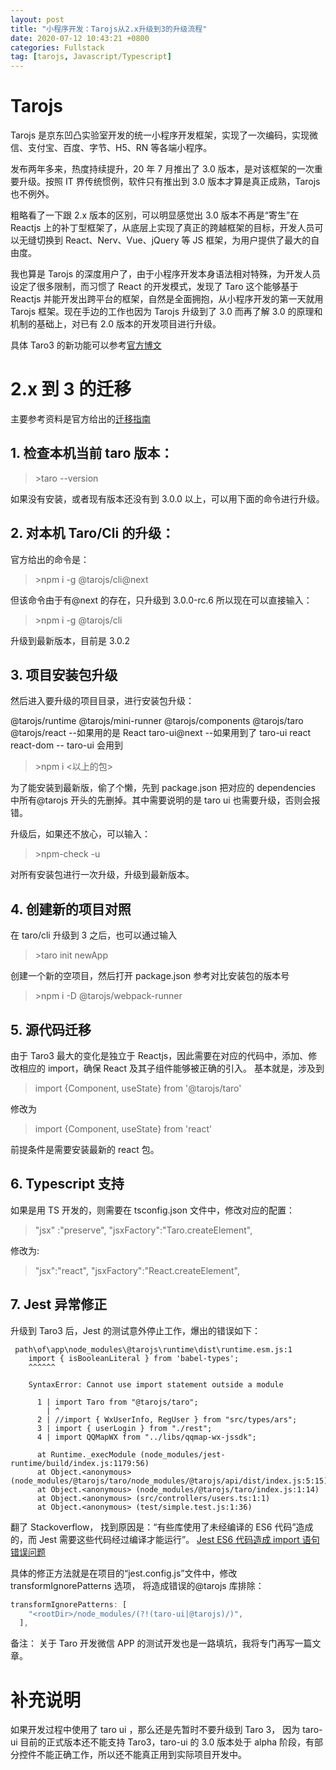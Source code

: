 ```yaml
---
layout: post
title: "小程序开发：Tarojs从2.x升级到3的升级流程"
date: 2020-07-12 10:43:21 +0800
categories: Fullstack
tag: [tarojs, Javascript/Typescript]
---
```


# Tarojs

Tarojs 是京东凹凸实验室开发的统一小程序开发框架，实现了一次编码，实现微信、支付宝、百度、字节、H5、RN 等各端小程序。

发布两年多来，热度持续提升，20 年 7 月推出了 3.0 版本，是对该框架的一次重要升级。按照 IT 界传统惯例，软件只有推出到 3.0 版本才算是真正成熟，Tarojs 也不例外。

粗略看了一下跟 2.x 版本的区别，可以明显感觉出 3.0 版本不再是“寄生”在 Reactjs 上的补丁型框架了，从底层上实现了真正的跨越框架的目标，开发人员可以无缝切换到 React、Nerv、Vue、jQuery 等 JS 框架，为用户提供了最大的自由度。

<!--more-->

我也算是 Tarojs 的深度用户了，由于小程序开发本身语法相对特殊，为开发人员设定了很多限制，而习惯了 React 的开发模式，发现了 Taro 这个能够基于 Reactjs 并能开发出跨平台的框架，自然是全面拥抱，从小程序开发的第一天就用 Tarojs 框架。现在手边的工作也因为 Tarojs 升级到了 3.0 而再了解 3.0 的原理和机制的基础上，对已有 2.0 版本的开发项目进行升级。

具体 Taro3 的新功能可以参考[官方博文](!https://aotu.io/notes/2020/06/30/taro-3-0-0/)

# 2.x 到 3 的迁移

主要参考资料是官方给出的[迁移指南](!https://taro-docs.jd.com/taro/docs/migration)

## 1. 检查本机当前 taro 版本：

> \>taro --version

如果没有安装，或者现有版本还没有到 3.0.0 以上，可以用下面的命令进行升级。

## 2. 对本机 Taro/Cli 的升级：

官方给出的命令是：

> \>npm i -g @tarojs/cli@next

但该命令由于有@next 的存在，只升级到 3.0.0-rc.6
所以现在可以直接输入：

> \>npm i -g @tarojs/cli

升级到最新版本，目前是 3.0.2

## 3. 项目安装包升级

然后进入要升级的项目目录，进行安装包升级：

@tarojs/runtime
@tarojs/mini-runner
@tarojs/components
@tarojs/taro
@tarojs/react --如果用的是 React
taro-ui@next --如果用到了 taro-ui
react
react-dom -- taro-ui 会用到

> \>npm i <以上的包>

为了能安装到最新版，偷了个懒，先到 package.json 把对应的 dependencies 中所有@tarojs 开头的先删掉。其中需要说明的是 taro ui 也需要升级，否则会报错。

升级后，如果还不放心，可以输入：

> \>npm-check -u

对所有安装包进行一次升级，升级到最新版本。

## 4. 创建新的项目对照

在 taro/cli 升级到 3 之后，也可以通过输入

> \>taro init newApp

创建一个新的空项目，然后打开 package.json 参考对比安装包的版本号

> \>npm i -D @tarojs/webpack-runner

## 5. 源代码迁移

由于 Taro3 最大的变化是独立于 Reactjs，因此需要在对应的代码中，添加、修改相应的 import，确保 React 及其子组件能够被正确的引入。
基本就是，涉及到

> import {Component, useState} from '@tarojs/taro'

修改为

> import {Component, useState} from 'react'

前提条件是需要安装最新的 react 包。

## 6. Typescript 支持

如果是用 TS 开发的，则需要在 tsconfig.json 文件中，修改对应的配置：

> "jsx" :"preserve",
> "jsxFactory":"Taro.createElement",

修改为:

> "jsx":"react",
> "jsxFactory":"React.createElement",

## 7. Jest 异常修正

升级到 Taro3 后，Jest 的测试意外停止工作，爆出的错误如下：

```
 path\of\app\node_modules\@tarojs\runtime\dist\runtime.esm.js:1
    import { isBooleanLiteral } from 'babel-types';
    ^^^^^^

    SyntaxError: Cannot use import statement outside a module

      1 | import Taro from "@tarojs/taro";
        | ^
      2 | //import { WxUserInfo, RegUser } from "src/types/ars";
      3 | import { userLogin } from "./rest";
      4 | import QQMapWX from "../libs/qqmap-wx-jssdk";

      at Runtime._execModule (node_modules/jest-runtime/build/index.js:1179:56)
      at Object.<anonymous> (node_modules/@tarojs/taro/node_modules/@tarojs/api/dist/index.js:5:15)
      at Object.<anonymous> (node_modules/@tarojs/taro/index.js:1:14)
      at Object.<anonymous> (src/controllers/users.ts:1:1)
      at Object.<anonymous> (test/simple.test.js:1:36)
```

翻了 Stackoverflow， 找到原因是：“有些库使用了未经编译的 ES6 代码”造成的，而 Jest 需要这些代码经过编译才能运行”。 [Jest ES6 代码造成 import 语句错误问题](!https://stackoverflow.com/questions/55794280/jest-fails-with-unexpected-token-on-import-statement)

具体的修正方法就是在项目的“jest.config.js”文件中，修改 transformIgnorePatterns 选项，
将造成错误的@tarojs 库排除：

```javascript
transformIgnorePatterns: [
    "<rootDir>/node_modules/(?!(taro-ui|@tarojs)/)",
  ],
```

备注： 关于 Taro 开发微信 APP 的测试开发也是一路填坑，我将专门再写一篇文章。

# 补充说明

如果开发过程中使用了 taro ui ，那么还是先暂时不要升级到 Taro 3， 因为 taro-ui 目前的正式版本还不能支持 Taro3，taro-ui 的 3.0 版本处于 alpha 阶段，有部分控件不能正确工作，所以还不能真正用到实际项目开发中。
